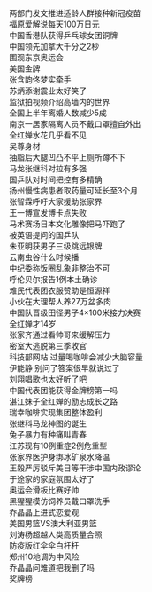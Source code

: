 两部门发文推进适龄人群接种新冠疫苗  
福原爱解说每天100万日元  
中国香港队获得乒乓球女团铜牌  
中国领先加拿大千分之2秒  
围观东京奥运会  
美国金牌  
张含韵佟梦实牵手  
苏炳添谢震业太好笑了  
监狱拍视频介绍高墙内的世界  
全国上半年离婚人数减少5成  
南京一居家隔离人员不戴口罩擅自外出  
全红婵水花几乎看不见  
吴尊身材  
抽脂后大腿凹凸不平上厕所蹲不下  
马龙张继科对拉有多强  
国乒队对时间把控有多精确  
扬州慢性病患者取药量可延长至3个月  
张智霖呼吁大家援助张家界  
王一博宣发博卡点失败  
马术赛场日本文化雕像把马吓跑了  
被英语提问的国乒队  
朱亚明获男子三级跳远银牌  
云南虫谷什么时候播  
中纪委称饭圈乱象非整治不可  
呼伦贝尔报告1例本土确诊  
难民代表团衣服赞助是恒源祥  
小伙在大理帮人养27万盆多肉  
中国队晋级田径男子4×100米接力决赛  
全红婵才14岁  
张家齐通过看帅哥来缓解压力  
密室大逃脱第三季收官  
科技部网站 过量喝咖啡会减少大脑容量  
伊能静 别问了答案很早就说过了  
刘翔唱歌也太好听了吧  
中国代表团能获得金牌榜第一吗  
湛江妹子全红婵的励志成长之路  
瑞幸咖啡实现集团整体盈利  
张继科马龙神图的诞生  
兔子暴力有种痛叫青春  
江苏现有10例重症2例危重型  
张家界医护身绑冰矿泉水降温  
王毅严厉驳斥美日等干涉中国内政谬论  
于途家的家庭氛围太好了  
奥运会滑板比赛好帅  
黑猩猩模仿饲养员戴口罩洗手  
乔晶晶上进式恋爱观  
美国男篮VS澳大利亚男篮  
刘涛杨超越人类高质量合照  
防疫版红伞伞白杆杆  
郑州10地调为中风险  
乔晶晶问难道把我删了吗  
奖牌榜  

